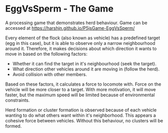 # EggVsSperm - The Game
A processing game that demonstrates herd behaviour.
Game can be accessed at https://harshjn.github.io/P5jsGame-EggVsSperm/

Every element of the flock (also known as vehicle) has a predefined target (egg in this case), but it is able to observe only a narrow neighbourhood around it. 
Therefore, it makes decisions about which direction it wants to move in based on the following factors:
* Whether it can find the target in it's neighbourhood (seek the target).
* What direction other vehicles around it are moving in (follow the herd).
* Avoid collision with other members.

Based on these factors, it calculates a force to locomote with. Force on the vehicle will be more closer to a target. With more motivation, it will move faster, but the maximum speed will be limited because of environmental constraints.

Herd formation or cluster formation is observed because of each vehicle wanting to do what others want within it's neighborhood. This appears a cohesive force between vehicles. Without this behaviour, no clusters will be formed.
